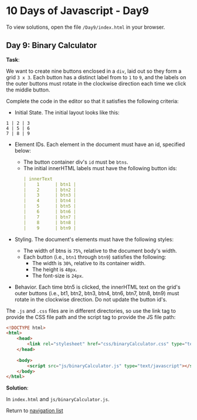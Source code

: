 # 10 Days of Javascript - Day9

To view solutions, open the file `/Day9/index.html` in your browser.

## Day 9: Binary Calculator

**Task**:

We want to create nine buttons enclosed in a `div`, laid out so they form a grid `3 x 3`. Each button has a distinct 
label from to `1` to `9`, and the labels on the outer buttons must rotate in the clockwise direction each time we 
click the middle button.

Complete the code in the editor so that it satisfies the following criteria:

* Initial State. The initial layout looks like this:

```
1 | 2 | 3
4 | 5 | 6
7 | 8 | 9
```

* Element IDs. Each element in the document must have an id, specified below:

    * The button container div's `id` must be `btns`.
    * The initial innerHTML labels must have the following button ids:
        ```yaml
        | innerText
        |    1      | btn1 |
        |    2      | btn2 |
        |    3      | btn3 |
        |    4      | btn4 |
        |    5      | btn5 |
        |    6      | btn6 |
        |    7      | btn7 |
        |    8      | btn8 |
        |    9      | btn9 |
        ```
 * Styling. The document's elements must have the following styles:
    * The width of btns is `75%`, relative to the document body's width.
    * Each button (i.e., `btn1` through `btn9`) satisfies the following:
        * The width is `30%`, relative to its container width.
        * The height is `48px`.
        * The font-size is `24px`.
 * Behavior. Each time btn5 is clicked, the innerHTML text on the grid's outer buttons (i.e., bt1, btn2, btn3, btn4,
   btn6, btn7, btn8, btn9) must rotate in the clockwise direction. Do not update the button id's.

The `.js` and `.css` files are in different directories, so use the link tag to provide the CSS file path and 
the script tag to provide the JS file path:

```html
<!DOCTYPE html>
<html>
    <head>
        <link rel="stylesheet" href="css/binaryCalculator.css" type="text/css">
    </head>
    
    <body>
    	<script src="js/binaryCalculator.js" type="text/javascript"></script>
    </body>
</html>
```

**Solution**:

In `index.html` and `js/binaryCalculator.js`.

Return to [navigation list](/README.md "navigation list")